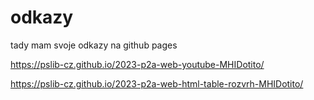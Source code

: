 # odkazy
tady mam svoje odkazy na github pages

https://pslib-cz.github.io/2023-p2a-web-youtube-MHIDotito/

https://pslib-cz.github.io/2023-p2a-web-html-table-rozvrh-MHIDotito/

